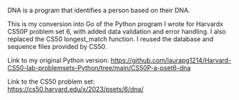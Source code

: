 DNA is a program that identifies a person based on their DNA.

This is my conversion into Go of the Python program I wrote for Harvardx CS50P problem set 6, with added data validation and error handling. I also replaced the CS50 longest_match function. I reused the database and sequence files provided by CS50.

Link to my original Python version: https://github.com/laurapg1214/Harvard-CS50-lab-problemsets-Python/tree/main/CS50P-a-pset6-dna

Link to the CS50 problem set: https://cs50.harvard.edu/x/2023/psets/6/dna/
